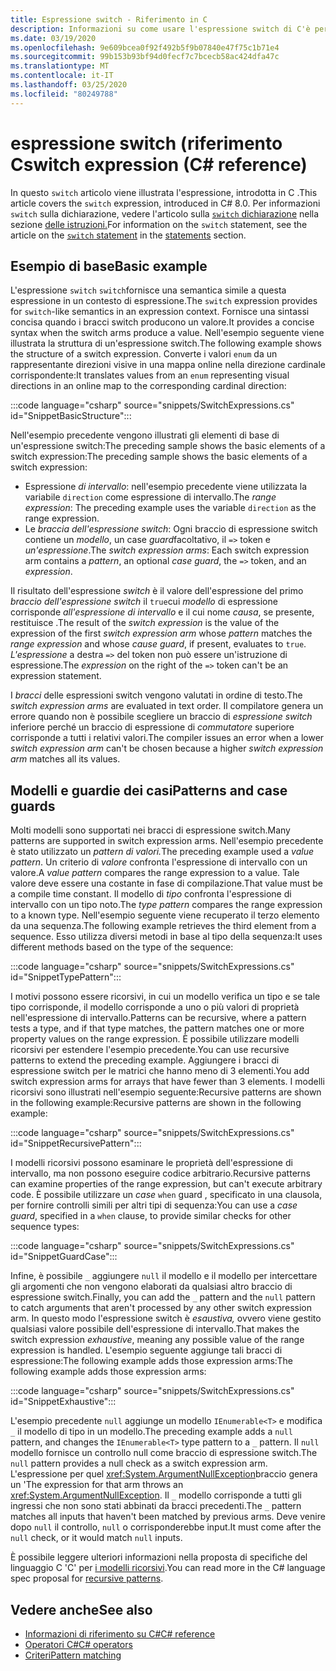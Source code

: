 ```yaml
---
title: Espressione switch - Riferimento in C
description: Informazioni su come usare l'espressione switch di C'è per i criteri di ricerca e altre introspezion i dati
ms.date: 03/19/2020
ms.openlocfilehash: 9e609bcea0f92f492b5f9b07840e47f75c1b71e4
ms.sourcegitcommit: 99b153b93bf94d0fecf7c7bcecb58ac424dfa47c
ms.translationtype: MT
ms.contentlocale: it-IT
ms.lasthandoff: 03/25/2020
ms.locfileid: "80249788"
---
```

# <a name="switch-expression-c-reference"></a><span data-ttu-id="bcf52-103">espressione switch (riferimento C</span><span class="sxs-lookup"><span data-stu-id="bcf52-103">switch expression (C# reference)</span></span>

<span data-ttu-id="bcf52-104">In questo `switch` articolo viene illustrata l'espressione, introdotta in C .</span><span class="sxs-lookup"><span data-stu-id="bcf52-104">This article covers the `switch` expression, introduced in C# 8.0.</span></span> <span data-ttu-id="bcf52-105">Per informazioni `switch` sulla dichiarazione, vedere l'articolo sulla [ `switch` dichiarazione](../keywords/switch.md) nella sezione [delle istruzioni.](../keywords/index.md)</span><span class="sxs-lookup"><span data-stu-id="bcf52-105">For information on the `switch` statement, see the article on the [`switch` statement](../keywords/switch.md) in the [statements](../keywords/index.md) section.</span></span>

## <a name="basic-example"></a><span data-ttu-id="bcf52-106">Esempio di base</span><span class="sxs-lookup"><span data-stu-id="bcf52-106">Basic example</span></span>

<span data-ttu-id="bcf52-107">L'espressione `switch` `switch`fornisce una semantica simile a questa espressione in un contesto di espressione.</span><span class="sxs-lookup"><span data-stu-id="bcf52-107">The `switch` expression provides for `switch`-like semantics in an expression context.</span></span> <span data-ttu-id="bcf52-108">Fornisce una sintassi concisa quando i bracci switch producono un valore.</span><span class="sxs-lookup"><span data-stu-id="bcf52-108">It provides a concise syntax when the switch arms produce a value.</span></span> <span data-ttu-id="bcf52-109">Nell'esempio seguente viene illustrata la struttura di un'espressione switch.</span><span class="sxs-lookup"><span data-stu-id="bcf52-109">The following example shows the structure of a switch expression.</span></span> <span data-ttu-id="bcf52-110">Converte i valori `enum` da un rappresentante direzioni visive in una mappa online nella direzione cardinale corrispondente:</span><span class="sxs-lookup"><span data-stu-id="bcf52-110">It translates values from an `enum` representing visual directions in an online map to the corresponding cardinal direction:</span></span>

:::code language="csharp" source="snippets/SwitchExpressions.cs" id="SnippetBasicStructure":::

<span data-ttu-id="bcf52-111">Nell'esempio precedente vengono illustrati gli elementi di base di un'espressione switch:The preceding sample shows the basic elements of a switch expression:</span><span class="sxs-lookup"><span data-stu-id="bcf52-111">The preceding sample shows the basic elements of a switch expression:</span></span>

- <span data-ttu-id="bcf52-112">Espressione *di intervallo*: nell'esempio precedente viene utilizzata la variabile `direction` come espressione di intervallo.</span><span class="sxs-lookup"><span data-stu-id="bcf52-112">The *range expression*: The preceding example uses the variable `direction` as the range expression.</span></span>
- <span data-ttu-id="bcf52-113">Le *braccia dell'espressione switch*: Ogni braccio di espressione switch contiene un *modello*, un case *guard*facoltativo, il `=>` token e *un'espressione*.</span><span class="sxs-lookup"><span data-stu-id="bcf52-113">The *switch expression arms*: Each switch expression arm contains a *pattern*, an optional *case guard*, the `=>` token, and an *expression*.</span></span>

<span data-ttu-id="bcf52-114">Il risultato dell'espressione *switch* è il valore dell'espressione del primo *braccio dell'espressione switch* il `true`cui *modello* di espressione corrisponde *all'espressione di intervallo* e il cui nome *causa*, se presente, restituisce .</span><span class="sxs-lookup"><span data-stu-id="bcf52-114">The result of the *switch expression* is the value of the expression of the first *switch expression arm* whose *pattern* matches the *range expression* and whose *cause guard*, if present, evaluates to `true`.</span></span> <span data-ttu-id="bcf52-115">*L'espressione* a destra `=>` del token non può essere un'istruzione di espressione.</span><span class="sxs-lookup"><span data-stu-id="bcf52-115">The *expression* on the right of the `=>` token can't be an expression statement.</span></span>

<span data-ttu-id="bcf52-116">I *bracci* delle espressioni switch vengono valutati in ordine di testo.</span><span class="sxs-lookup"><span data-stu-id="bcf52-116">The *switch expression arms* are evaluated in text order.</span></span> <span data-ttu-id="bcf52-117">Il compilatore genera un errore quando non è possibile scegliere un braccio di *espressione switch* inferiore perché un braccio di espressione di *commutatore* superiore corrisponde a tutti i relativi valori.</span><span class="sxs-lookup"><span data-stu-id="bcf52-117">The compiler issues an error when a lower *switch expression arm* can't be chosen because a higher *switch expression arm* matches all its values.</span></span>

## <a name="patterns-and-case-guards"></a><span data-ttu-id="bcf52-118">Modelli e guardie dei casi</span><span class="sxs-lookup"><span data-stu-id="bcf52-118">Patterns and case guards</span></span>

<span data-ttu-id="bcf52-119">Molti modelli sono supportati nei bracci di espressione switch.</span><span class="sxs-lookup"><span data-stu-id="bcf52-119">Many patterns are supported in switch expression arms.</span></span> <span data-ttu-id="bcf52-120">Nell'esempio precedente è stato utilizzato un *pattern di valori.*</span><span class="sxs-lookup"><span data-stu-id="bcf52-120">The preceding example used a *value pattern*.</span></span> <span data-ttu-id="bcf52-121">Un criterio di *valore* confronta l'espressione di intervallo con un valore.</span><span class="sxs-lookup"><span data-stu-id="bcf52-121">A *value pattern* compares the range expression to a value.</span></span> <span data-ttu-id="bcf52-122">Tale valore deve essere una costante in fase di compilazione.</span><span class="sxs-lookup"><span data-stu-id="bcf52-122">That value must be a compile time constant.</span></span> <span data-ttu-id="bcf52-123">Il modello di *tipo* confronta l'espressione di intervallo con un tipo noto.</span><span class="sxs-lookup"><span data-stu-id="bcf52-123">The *type pattern* compares the range expression to a known type.</span></span> <span data-ttu-id="bcf52-124">Nell'esempio seguente viene recuperato il terzo elemento da una sequenza.</span><span class="sxs-lookup"><span data-stu-id="bcf52-124">The following example retrieves the third element from a sequence.</span></span> <span data-ttu-id="bcf52-125">Esso utilizza diversi metodi in base al tipo della sequenza:</span><span class="sxs-lookup"><span data-stu-id="bcf52-125">It uses different methods based on the type of the sequence:</span></span>

:::code language="csharp" source="snippets/SwitchExpressions.cs" id="SnippetTypePattern":::

<span data-ttu-id="bcf52-126">I motivi possono essere ricorsivi, in cui un modello verifica un tipo e se tale tipo corrisponde, il modello corrisponde a uno o più valori di proprietà nell'espressione di intervallo.</span><span class="sxs-lookup"><span data-stu-id="bcf52-126">Patterns can be recursive, where a pattern tests a type, and if that type matches, the pattern matches one or more property values on the range expression.</span></span> <span data-ttu-id="bcf52-127">È possibile utilizzare modelli ricorsivi per estendere l'esempio precedente.</span><span class="sxs-lookup"><span data-stu-id="bcf52-127">You can use recursive patterns to extend the preceding example.</span></span> <span data-ttu-id="bcf52-128">Aggiungere i bracci di espressione switch per le matrici che hanno meno di 3 elementi.</span><span class="sxs-lookup"><span data-stu-id="bcf52-128">You add switch expression arms for arrays that have fewer than 3 elements.</span></span> <span data-ttu-id="bcf52-129">I modelli ricorsivi sono illustrati nell'esempio seguente:Recursive patterns are shown in the following example:</span><span class="sxs-lookup"><span data-stu-id="bcf52-129">Recursive patterns are shown in the following example:</span></span>

:::code language="csharp" source="snippets/SwitchExpressions.cs" id="SnippetRecursivePattern":::

<span data-ttu-id="bcf52-130">I modelli ricorsivi possono esaminare le proprietà dell'espressione di intervallo, ma non possono eseguire codice arbitrario.</span><span class="sxs-lookup"><span data-stu-id="bcf52-130">Recursive patterns can examine properties of the range expression, but can't execute arbitrary code.</span></span> <span data-ttu-id="bcf52-131">È possibile utilizzare un *case* `when` guard , specificato in una clausola, per fornire controlli simili per altri tipi di sequenza:</span><span class="sxs-lookup"><span data-stu-id="bcf52-131">You can use a *case guard*, specified in a `when` clause, to provide similar checks for other sequence types:</span></span>

:::code language="csharp" source="snippets/SwitchExpressions.cs" id="SnippetGuardCase":::

<span data-ttu-id="bcf52-132">Infine, è possibile `_` aggiungere `null` il modello e il modello per intercettare gli argomenti che non vengono elaborati da qualsiasi altro braccio di espressione switch.</span><span class="sxs-lookup"><span data-stu-id="bcf52-132">Finally, you can add the `_` pattern and the `null` pattern to catch arguments that aren't processed by any other switch expression arm.</span></span> <span data-ttu-id="bcf52-133">In questo modo l'espressione switch è *esaustiva,* ovvero viene gestito qualsiasi valore possibile dell'espressione di intervallo.</span><span class="sxs-lookup"><span data-stu-id="bcf52-133">That makes the switch expression *exhaustive*, meaning any possible value of the range expression is handled.</span></span> <span data-ttu-id="bcf52-134">L'esempio seguente aggiunge tali bracci di espressione:The following example adds those expression arms:</span><span class="sxs-lookup"><span data-stu-id="bcf52-134">The following example adds those expression arms:</span></span>

:::code language="csharp" source="snippets/SwitchExpressions.cs" id="SnippetExhaustive":::

<span data-ttu-id="bcf52-135">L'esempio precedente `null` aggiunge un modello `IEnumerable<T>` e modifica `_` il modello di tipo in un modello.</span><span class="sxs-lookup"><span data-stu-id="bcf52-135">The preceding example adds a `null` pattern, and changes the `IEnumerable<T>` type pattern to a `_` pattern.</span></span> <span data-ttu-id="bcf52-136">Il `null` modello fornisce un controllo null come braccio di espressione switch.</span><span class="sxs-lookup"><span data-stu-id="bcf52-136">The `null` pattern provides a null check as a switch expression arm.</span></span> <span data-ttu-id="bcf52-137">L'espressione per quel <xref:System.ArgumentNullException>braccio genera un '</span><span class="sxs-lookup"><span data-stu-id="bcf52-137">The expression for that arm throws an <xref:System.ArgumentNullException>.</span></span> <span data-ttu-id="bcf52-138">Il `_` modello corrisponde a tutti gli ingressi che non sono stati abbinati da bracci precedenti.</span><span class="sxs-lookup"><span data-stu-id="bcf52-138">The `_` pattern matches all inputs that haven't been matched by previous arms.</span></span> <span data-ttu-id="bcf52-139">Deve venire dopo `null` il controllo, `null` o corrisponderebbe input.</span><span class="sxs-lookup"><span data-stu-id="bcf52-139">It must come after the `null` check, or it would match `null` inputs.</span></span>

<span data-ttu-id="bcf52-140">È possibile leggere ulteriori informazioni nella proposta di specifiche del linguaggio C 'C' per [i modelli ricorsivi](~/_csharplang/proposals/csharp-8.0/patterns.md#switch-expression).</span><span class="sxs-lookup"><span data-stu-id="bcf52-140">You can read more in the C# language spec proposal for [recursive patterns](~/_csharplang/proposals/csharp-8.0/patterns.md#switch-expression).</span></span>

## <a name="see-also"></a><span data-ttu-id="bcf52-141">Vedere anche</span><span class="sxs-lookup"><span data-stu-id="bcf52-141">See also</span></span>

- [<span data-ttu-id="bcf52-142">Informazioni di riferimento su C#</span><span class="sxs-lookup"><span data-stu-id="bcf52-142">C# reference</span></span>](../index.md)
- [<span data-ttu-id="bcf52-143">Operatori C#</span><span class="sxs-lookup"><span data-stu-id="bcf52-143">C# operators</span></span>](index.md)
- [<span data-ttu-id="bcf52-144">Criteri</span><span class="sxs-lookup"><span data-stu-id="bcf52-144">Pattern matching</span></span>](../../pattern-matching.md)
